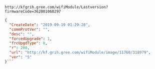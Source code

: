`http://kfgrih.gree.com/wifiModule/Lastversion?firmwareCode=362001060297`

```json
{
  "CreateDate": "2019-09-19 01:29:28",
  "commProtVer": "",
  "desc": "",
  "forcedUpgrade": 1,
  "frcUpgdType": 0,
  "r": 200,
  "url": "http://kf.grih.gree.com/wifiModule/image/11760/318979",
  "ver": "5"
}```